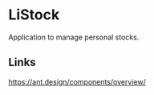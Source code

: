 # LiStock

Application to manage personal stocks.

## Links

https://ant.design/components/overview/
